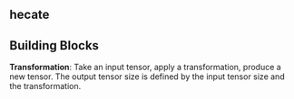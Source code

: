hecate
------

## Building Blocks

**Transformation**: Take an input tensor, apply a transformation, produce a new tensor. The output tensor size is defined by the input tensor size and the transformation. 
